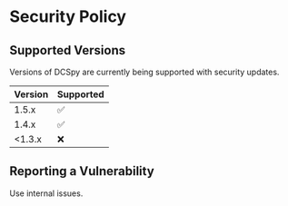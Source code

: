 # Security Policy

## Supported Versions

Versions of DCSpy are currently being supported with security updates.

| Version | Supported          |
|---------|--------------------|
| 1.5.x   | :white_check_mark: |
| 1.4.x   | :white_check_mark: |
| <1.3.x  | :x:                |

## Reporting a Vulnerability

Use internal issues.
